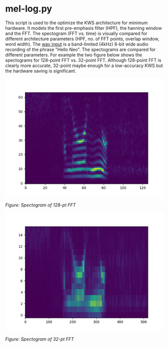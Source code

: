 # mel-log.py

This script is used to the optimize the KWS architecture for minimum hardware. It models the first pre-emphasis filter (HPF), the hanning window and the FFT. The spectogram (FFT vs. time) is visually compared for different architecture parameters (HPF, no. of FFT points, overlap window, word width). The [wav input](hello_4K_8b.wav) is a band-limited (4kHz) 8-bit wide audio recording of the phrase "Hello Neo". The spectograms are compared for different parameters. For example the two figure below shows the spectograms for 128-point FFT vs. 32-point FFT. Although 128-point FFT is clearly more accurate, 32-point maybe enough for a low-accuracy KWS but the hardware saving is significant. 


![128pt FFT spectrogram](plots/sgram-128pt-64ovl-hannWin-pre1.png)

_Figure: Spectogram of 128-pt FFT_


![32pt FFT spectrogram](plots/sgram-32pt-16ovl-hannWin-pre1.png)

_Figure: Spectogram of 32-pt FFT_
